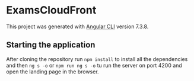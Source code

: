 # ExamsCloudFront

This project was generated with [Angular CLI](https://github.com/angular/angular-cli) version 7.3.8.

## Starting the application

After cloning the repository run `npm install` to install all the dependencies and then `ng s -o` or `npm run ng s -o` tu run the server on port 4200 and open the landing page in the browser.
